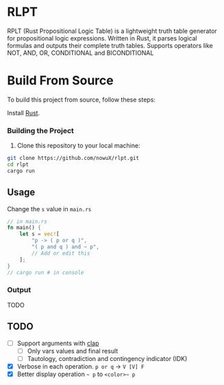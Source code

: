# RLPT
RPLT (Rust Propositional Logic Table) is a lightweight truth table generator for propositional logic expressions. Written in Rust, it parses logical formulas and outputs their complete truth tables. Supports operators like NOT, AND, OR, CONDITIONAL and BICONDITIONAL

# Build From Source

To build this project from source, follow these steps:

Install [Rust](https://www.rust-lang.org/tools/install).

### Building the Project
1. Clone this repository to your local machine:
```bash
git clone https://github.com/nowuX/rlpt.git
cd rlpt
cargo run
```

## Usage
Change the `s` value in `main.rs`
```rust
// in main.rs
fn main() {
    let s = vec![
        "p -> ( p or q )",
        "( p and q ) and ~ p",
        // Add or edit this
    ];
}
// cargo run # in console
```
### Output
TODO

## TODO
- [ ] Support arguments with [clap](https://lib.rs/crates/clap)
  - [ ] Only vars values and final result
  - [ ] Tautology, contradiction and contingency indicator (IDK)
- [X] Verbose in each operation. `p or q` -> `V [V] F`
- [X] Better display operation `~ p` to `<color>~ p`

